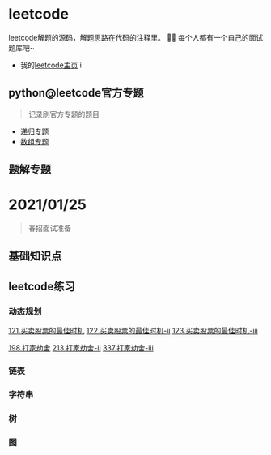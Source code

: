 # leetcode
leetcode解题的源码，解题思路在代码的注释里。
👨‍💻 每个人都有一个自己的面试题库吧~
- 我的[leetcode主页](https://leetcode-cn.com/u/stray_camel/)
i
## python@leetcode官方专题
> 记录刷官方专题的题目
- [递归专题](/python@leetcode官方递归专题.md)
- [数组专题](python@leetcode官方数组专题.md)

## 题解专题
# 2021/01/25 
> 春招面试准备
## 基础知识点
### 
## leetcode练习
### 动态规划
[121.买卖股票的最佳时机](/questions/121.买卖股票的最佳时机.py)
[122.买卖股票的最佳时机-ii](/questions/122.买卖股票的最佳时机-ii.py)
[123.买卖股票的最佳时机-iii](/questions/123.买卖股票的最佳时机-iii.py)

[198.打家劫舍](/questions/198.打家劫舍.py)
[213.打家劫舍-ii](/questions/213.打家劫舍-ii.py)
[337.打家劫舍-iii](/questions/337.打家劫舍-iii.py)

### 链表

### 字符串

### 树

### 图